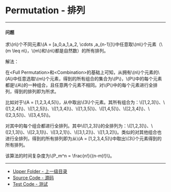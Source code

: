 <script type="text/javascript" src="https://cdn.mathjax.org/mathjax/latest/MathJax.js?config=TeX-AMS-MML_HTMLorMML"/></script>

# Permutation - 排列

--------

#### 问题

<p id="i">求\(n\)个不同元素\(A = [a_0,a_1,a_2, \cdots ,a_{n-1}]\)中任意取\(m\)个元素（\(m \leq n\)，\(m\)和\(n\)都是自然数）的所有排列。 </p>
解法：
<p id="i">在&lt;Full Permutation&gt;和&lt;Combination&gt;的基础上可知，从拥有\(n\)个元素的\(A\)中任意选取\(m\)个元素，得到的所有组合的集合为\(P\)，\(P\)中的每个元素都是\(A\)的一种组合，且任意两个元素不相同。对\(P\)中的每个元素进行全排列，得到的排列即为所求。 </p>
<p id="i">比如对于\(A = [1,2,3,4,5]\)，从中取出\(3\)个元素。其所有组合为：\([1,2,3]\)、\([1,2,4]\)、\([1,2,5]\)、\([1,3,4]\)、\([1,3,5]\)、\([1,4,5]\)、\([2,3,4]\)、\([2,3,5]\)、\([3,4,5]\)。 </p>
<p id="i">对其中的每个组合都进行全排列。其中\([1,2,3]\)的全排列为：\([1,2,3]\)、\([2,1,3]\)、\([2,3,1]\)、\([3,2,1]\)、\([3,1,2]\)、\([1,3,2]\)。类似的对其他组合也进行全排列，得到的所有排列即为从\(A = [1,2,3,4,5]\)中取出\(3\)个元素得到的所有排列。 </p>
<p id="i">该算法的时间复杂度为\(P_m^n = \frac{n!}{(n-m)!}\)。 </p>
</div>

--------

* [Upper Folder - 上一级目录](../)
* [Source Code - 源码](https://github.com/zhaochenyou/Way-to-Algorithm/blob/master/src/CombinatorialMathematics/FullPermutation.hpp)
* [Test Code - 测试](https://github.com/zhaochenyou/Way-to-Algorithm/blob/master/src/CombinatorialMathematics/FullPermutation.cpp)
